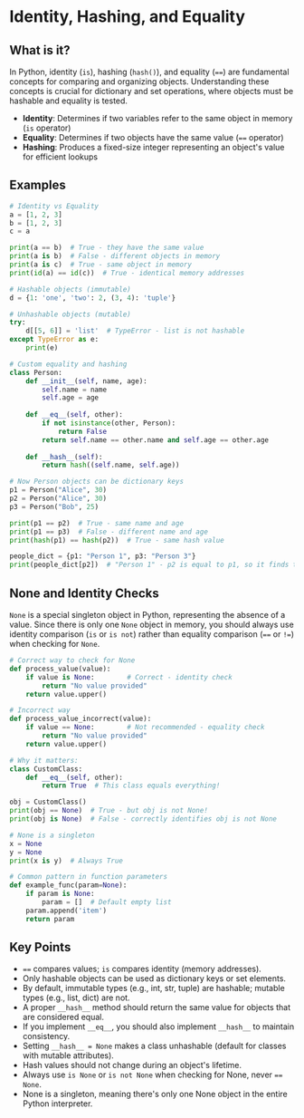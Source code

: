 # Identity, Hashing, and Equality

## What is it?

In Python, identity (`is`), hashing (`hash()`), and equality (`==`) are fundamental concepts for comparing and organizing objects. Understanding these concepts is crucial for dictionary and set operations, where objects must be hashable and equality is tested.

- **Identity**: Determines if two variables refer to the same object in memory (`is` operator)
- **Equality**: Determines if two objects have the same value (`==` operator)
- **Hashing**: Produces a fixed-size integer representing an object's value for efficient lookups

## Examples

```python
# Identity vs Equality
a = [1, 2, 3]
b = [1, 2, 3]
c = a

print(a == b)  # True - they have the same value
print(a is b)  # False - different objects in memory
print(a is c)  # True - same object in memory
print(id(a) == id(c))  # True - identical memory addresses

# Hashable objects (immutable)
d = {1: 'one', 'two': 2, (3, 4): 'tuple'}

# Unhashable objects (mutable)
try:
    d[[5, 6]] = 'list'  # TypeError - list is not hashable
except TypeError as e:
    print(e)

# Custom equality and hashing
class Person:
    def __init__(self, name, age):
        self.name = name
        self.age = age
        
    def __eq__(self, other):
        if not isinstance(other, Person):
            return False
        return self.name == other.name and self.age == other.age
        
    def __hash__(self):
        return hash((self.name, self.age))

# Now Person objects can be dictionary keys
p1 = Person("Alice", 30)
p2 = Person("Alice", 30)
p3 = Person("Bob", 25)

print(p1 == p2)  # True - same name and age
print(p1 == p3)  # False - different name and age
print(hash(p1) == hash(p2))  # True - same hash value

people_dict = {p1: "Person 1", p3: "Person 3"}
print(people_dict[p2])  # "Person 1" - p2 is equal to p1, so it finds the same entry
```

## None and Identity Checks

`None` is a special singleton object in Python, representing the absence of a value. Since there is only one `None` object in memory, you should always use identity comparison (`is` or `is not`) rather than equality comparison (`==` or `!=`) when checking for `None`.

```python
# Correct way to check for None
def process_value(value):
    if value is None:        # Correct - identity check
        return "No value provided"
    return value.upper()

# Incorrect way
def process_value_incorrect(value):
    if value == None:        # Not recommended - equality check
        return "No value provided"
    return value.upper()

# Why it matters:
class CustomClass:
    def __eq__(self, other):
        return True  # This class equals everything!

obj = CustomClass()
print(obj == None)  # True - but obj is not None!
print(obj is None)  # False - correctly identifies obj is not None

# None is a singleton
x = None
y = None
print(x is y)  # Always True

# Common pattern in function parameters
def example_func(param=None):
    if param is None:
        param = []  # Default empty list
    param.append('item')
    return param
```

## Key Points

- `==` compares values; `is` compares identity (memory addresses).
- Only hashable objects can be used as dictionary keys or set elements.
- By default, immutable types (e.g., int, str, tuple) are hashable; mutable types (e.g., list, dict) are not.
- A proper `__hash__` method should return the same value for objects that are considered equal.
- If you implement `__eq__`, you should also implement `__hash__` to maintain consistency.
- Setting `__hash__ = None` makes a class unhashable (default for classes with mutable attributes).
- Hash values should not change during an object's lifetime.
- Always use `is None` or `is not None` when checking for None, never `== None`.
- None is a singleton, meaning there's only one None object in the entire Python interpreter. 